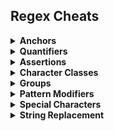 ## Regex Cheats

<details>
<summary>
<strong>Anchors<strong>
</summary>
<ul>
<li> ^ - Start of string, or start of line in a multi-line pattern </li>
<li> \A - Start of a string </li>
<li> $ - End of a string, or end of line in a multi-line pattern </li>
<li> \Z - End of a string </li>
<li> \b - Word boundary </li>
<li> \B - Not word boundary 
<li> \< - Start of a word
<li> \> - End of a word
</ul>
</details> 

<details>
<summary>
<strong>Quantifiers<strong>
</summary>
<ul>
<li> * - Used to match 0 or more of the previous (e.g. xy*z could correspond to "xz", "xyz", "xyyz", etc.) </li>
<li> ? - Matches 0 or 1 of the previous </li>
<li> + - Matches 1 or more of the previous </li>
<li> {3} - Matches exactly 3 </li>
<li> {2, 4} - Matches everything between 2-4 </li>
</ul>
</details>

<details>
<summary>
<strong>Assertions<strong>
</summary>
<ul>
<li> ?= - Lookahead assertion </li>
<li> ?! - Negative lookahead </li>
<li> ?<= - Lookbehind assertion </li>
<li> ?> - Once-only Subexpression </li>
<li> ?# - Comment </li>
<li> ?()| - Condition [if then else] </li>
<li> ?() - Condition [if then] </li>  
</ul>
</details>

<details>
<summary>
<strong>Character Classes<strong>
</summary>
<ul>
<li>  \c - Control character </li>
<li> \s - White space </li>
<li> \S - Not white space </li>
<li> \d - Digit </li>
<li> \D - Not digit </li>
<li>  \w - Word </li>
<li> \W - Not word </li>
<li> \x - Hexadecimal digit </li>
<li> \O - Octal digit </li>
</ul>
</details>

<details>
<summary>
<strong>Groups<strong>
</summary>
<ul>
<li> (xyz) - Grouping of characters </li>
<li> (?:xyz) - Non-capturing group of characters </li>
<li> [xyz] - Matches a range of characters (e.g. x or y or z) </li>
<li> [^xyz] - Matches a character other than x or y or z </li>
<li> [a-d] - Matches a character from within a specified range </li>
<li> [0-9] - Matches a digit from within a specified range </li>  
</ul>
</details>

<details>
<summary>
<strong>Pattern Modifiers<strong>
</summary>
<ul>
<li> g - Global match</li>
<li> i * - Case-i­nse­nsitive</li>
<li> m * - Multiple lines</li>
<li> s * - Treat string as single line</li>
<li> x *- Allow comments and whitespace in pattern</li>
<li> e * - Evaluate replac­ement</li>
<li> U * - Ungreedy pattern</li>
<li> * - PCRE modifier</li>
</ul>
</details>

<details>
<summary>
<strong>Special Characters<strong>
</summary>
<ul>
<li> \n - New line </li>
<li> \r - Carriage return </li>
<li> \t - Tab </li>
<li> \v - Vertical tab </li>
<li> \f - Form feed </li>
<li> \xxx - Octal character xxx </li>
<li> \xhh - Hex character hh </li>  
</ul>
</details>

<details>
<summary>
<strong>String Replacement<strong>
</summary>
<ul>
<li> $n - nth non-pa­ssive group</li>
<li> $2 - "­xyz­" in /^(abc­(xy­z))$/</li>
<li> $1 - "­xyz­" in /^(?:a­bc)­(xyz)$/</li>
<li> $` - Before matched string</li>
<li> $' - After matched string</li>
<li> $+ - Last matched string</li>
<li> $& - Entire matched string</li>
<br/>
NOTE: 
Some regex implem­ent­ations use \ instead of $.
</details>

